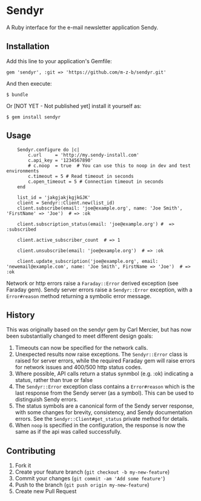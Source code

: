 # Sendyr

A Ruby interface for the e-mail newsletter application Sendy.

## Installation

Add this line to your application's Gemfile:

    gem 'sendyr', :git => 'https://github.com/m-z-b/sendyr.git'

And then execute:

    $ bundle

Or [NOT YET - Not published yet] install it yourself as: 

    $ gem install sendyr 

## Usage

		Sendyr.configure do |c|
			c.url     = 'http://my.sendy-install.com'
			c.api_key = '1234567890'
			# c.noop  = true  # You can use this to noop in dev and test environments
            c.timeout = 5 # Read timeout in seconds
            c.open_timeout = 5 # Connection timeout in seconds
		end

		list_id = 'jakgjakjkgjkGJK'
		client = Sendyr::Client.new(list_id)
		client.subscribe(email: 'joe@example.org', name: 'Joe Smith', 'FirstName' => 'Joe')  # => :ok

		client.subscription_status(email: 'joe@example.org') #  => :subscribed

		client.active_subscriber_count  # => 1

		client.unsubscribe(email: 'joe@example.org')  # => :ok

		client.update_subscription('joe@example.org', email: 'newemail@example.com', name: 'Joe Smith', FirstName => 'Joe')  # => :ok

Network or http errors raise a `Faraday::Error` derived exception (see Faraday gem). Sendy server errors raise a `Sendyr::Error` exception, with a `Error#reason` method returning a symbolic error message. 

## History

This was originally based on the sendyr gem by Carl Mercier, but has now been substantially changed to meet different design goals:

1. Timeouts can now be specified for the network calls.
2. Unexpected results now raise exceptions. The `Sendyr::Error` class is raised for server errors, while the required Faraday gem will raise errors for network issues and 400/500 http status codes.
3. Where possible, API calls return a status synmbol (e.g. :ok) indicating a status, rather than true or false
4. The `Sendyr::Error` exception class contains a `Error#reason` which is the last response from the Sendy server (as a symbol). This can be used to distinguish Sendy errors.
5. The status symbols are a canonical form of the Sendy server response, with some changes for brevity, consistency, and Sendy documentation errors. See the `Sendyr::Client#get_status` private method for details.
6. When `noop` is specified in the configuration, the response is now the same as if the api was called successfully.


## Contributing

1. Fork it
2. Create your feature branch (`git checkout -b my-new-feature`)
3. Commit your changes (`git commit -am 'Add some feature'`)
4. Push to the branch (`git push origin my-new-feature`)
5. Create new Pull Request
